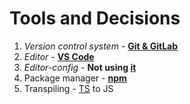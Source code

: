 # Tools and Decisions
1. _Version control system_ - [**Git & GitLab**](./vcm.md)
2. _Editor_ - [**VS Code**](./vscode.md)
3. _Editor-config_ - **Not using [it](https://editorconfig.org/)**
4. Package manager - [**npm**](./npm-nsp.md)
5. Transpiling  - [TS](./typescript.md) to JS 